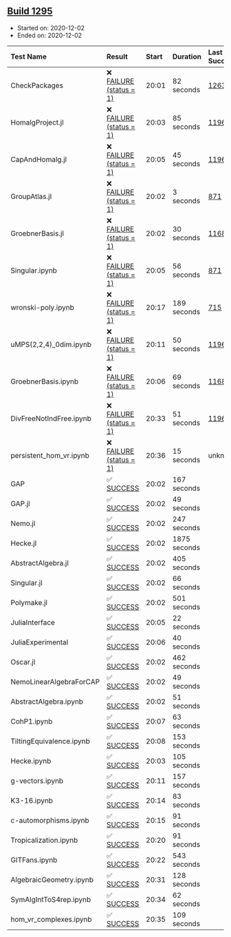 ## [Build 1295](https://oscarci.mathematik.uni-kl.de/job/oscar-stable/1295/)

* Started on: 2020-12-02
* Ended on: 2020-12-02

| Test Name    | Result | Start | Duration | Last Success | First Failure |
|:-------------|:-------|:------|:---------|:-------------|:--------------|
| CheckPackages | ❌ [FAILURE (status = 1)](https://oscarci.mathematik.uni-kl.de/job/oscar-stable/1295/artifact/logs/build-1295/CheckPackages.log) | 20:01 | 82 seconds | [1263](https://oscarci.mathematik.uni-kl.de/job/oscar-stable/1263/) | [1264](https://oscarci.mathematik.uni-kl.de/job/oscar-stable/1264/) |
| HomalgProject.jl | ❌ [FAILURE (status = 1)](https://oscarci.mathematik.uni-kl.de/job/oscar-stable/1295/artifact/logs/build-1295/HomalgProject.jl.log) | 20:03 | 85 seconds | [1196](https://oscarci.mathematik.uni-kl.de/job/oscar-stable/1196/) | [1197](https://oscarci.mathematik.uni-kl.de/job/oscar-stable/1197/) |
| CapAndHomalg.jl | ❌ [FAILURE (status = 1)](https://oscarci.mathematik.uni-kl.de/job/oscar-stable/1295/artifact/logs/build-1295/CapAndHomalg.jl.log) | 20:05 | 45 seconds | [1196](https://oscarci.mathematik.uni-kl.de/job/oscar-stable/1196/) | [1197](https://oscarci.mathematik.uni-kl.de/job/oscar-stable/1197/) |
| GroupAtlas.jl | ❌ [FAILURE (status = 1)](https://oscarci.mathematik.uni-kl.de/job/oscar-stable/1295/artifact/logs/build-1295/GroupAtlas.jl.log) | 20:02 | 3 seconds | [871](https://oscarci.mathematik.uni-kl.de/job/oscar-stable/871/) | [872](https://oscarci.mathematik.uni-kl.de/job/oscar-stable/872/) |
| GroebnerBasis.jl | ❌ [FAILURE (status = 1)](https://oscarci.mathematik.uni-kl.de/job/oscar-stable/1295/artifact/logs/build-1295/GroebnerBasis.jl.log) | 20:02 | 30 seconds | [1168](https://oscarci.mathematik.uni-kl.de/job/oscar-stable/1168/) | [1169](https://oscarci.mathematik.uni-kl.de/job/oscar-stable/1169/) |
| Singular.ipynb | ❌ [FAILURE (status = 1)](https://oscarci.mathematik.uni-kl.de/job/oscar-stable/1295/artifact/logs/build-1295/Singular.ipynb.log) | 20:05 | 56 seconds | [871](https://oscarci.mathematik.uni-kl.de/job/oscar-stable/871/) | [872](https://oscarci.mathematik.uni-kl.de/job/oscar-stable/872/) |
| wronski-poly.ipynb | ❌ [FAILURE (status = 1)](https://oscarci.mathematik.uni-kl.de/job/oscar-stable/1295/artifact/logs/build-1295/wronski-poly.ipynb.log) | 20:17 | 189 seconds | [715](https://oscarci.mathematik.uni-kl.de/job/oscar-stable/715/) | [716](https://oscarci.mathematik.uni-kl.de/job/oscar-stable/716/) |
| uMPS(2,2,4)_0dim.ipynb | ❌ [FAILURE (status = 1)](https://oscarci.mathematik.uni-kl.de/job/oscar-stable/1295/artifact/logs/build-1295/uMPS-2-2-4-_0dim.ipynb.log) | 20:11 | 50 seconds | [1196](https://oscarci.mathematik.uni-kl.de/job/oscar-stable/1196/) | [1197](https://oscarci.mathematik.uni-kl.de/job/oscar-stable/1197/) |
| GroebnerBasis.ipynb | ❌ [FAILURE (status = 1)](https://oscarci.mathematik.uni-kl.de/job/oscar-stable/1295/artifact/logs/build-1295/GroebnerBasis.ipynb.log) | 20:06 | 69 seconds | [1168](https://oscarci.mathematik.uni-kl.de/job/oscar-stable/1168/) | [1169](https://oscarci.mathematik.uni-kl.de/job/oscar-stable/1169/) |
| DivFreeNotIndFree.ipynb | ❌ [FAILURE (status = 1)](https://oscarci.mathematik.uni-kl.de/job/oscar-stable/1295/artifact/logs/build-1295/DivFreeNotIndFree.ipynb.log) | 20:33 | 51 seconds | [1196](https://oscarci.mathematik.uni-kl.de/job/oscar-stable/1196/) | [1197](https://oscarci.mathematik.uni-kl.de/job/oscar-stable/1197/) |
| persistent_hom_vr.ipynb | ❌ [FAILURE (status = 1)](https://oscarci.mathematik.uni-kl.de/job/oscar-stable/1295/artifact/logs/build-1295/persistent_hom_vr.ipynb.log) | 20:36 | 15 seconds | unknown | unknown |
| GAP | ✅ [SUCCESS](https://oscarci.mathematik.uni-kl.de/job/oscar-stable/1295/artifact/logs/build-1295/GAP.log) | 20:02 | 167 seconds |  |  |
| GAP.jl | ✅ [SUCCESS](https://oscarci.mathematik.uni-kl.de/job/oscar-stable/1295/artifact/logs/build-1295/GAP.jl.log) | 20:02 | 49 seconds |  |  |
| Nemo.jl | ✅ [SUCCESS](https://oscarci.mathematik.uni-kl.de/job/oscar-stable/1295/artifact/logs/build-1295/Nemo.jl.log) | 20:02 | 247 seconds |  |  |
| Hecke.jl | ✅ [SUCCESS](https://oscarci.mathematik.uni-kl.de/job/oscar-stable/1295/artifact/logs/build-1295/Hecke.jl.log) | 20:02 | 1875 seconds |  |  |
| AbstractAlgebra.jl | ✅ [SUCCESS](https://oscarci.mathematik.uni-kl.de/job/oscar-stable/1295/artifact/logs/build-1295/AbstractAlgebra.jl.log) | 20:02 | 405 seconds |  |  |
| Singular.jl | ✅ [SUCCESS](https://oscarci.mathematik.uni-kl.de/job/oscar-stable/1295/artifact/logs/build-1295/Singular.jl.log) | 20:02 | 66 seconds |  |  |
| Polymake.jl | ✅ [SUCCESS](https://oscarci.mathematik.uni-kl.de/job/oscar-stable/1295/artifact/logs/build-1295/Polymake.jl.log) | 20:02 | 501 seconds |  |  |
| JuliaInterface | ✅ [SUCCESS](https://oscarci.mathematik.uni-kl.de/job/oscar-stable/1295/artifact/logs/build-1295/JuliaInterface.log) | 20:05 | 22 seconds |  |  |
| JuliaExperimental | ✅ [SUCCESS](https://oscarci.mathematik.uni-kl.de/job/oscar-stable/1295/artifact/logs/build-1295/JuliaExperimental.log) | 20:06 | 40 seconds |  |  |
| Oscar.jl | ✅ [SUCCESS](https://oscarci.mathematik.uni-kl.de/job/oscar-stable/1295/artifact/logs/build-1295/Oscar.jl.log) | 20:02 | 462 seconds |  |  |
| NemoLinearAlgebraForCAP | ✅ [SUCCESS](https://oscarci.mathematik.uni-kl.de/job/oscar-stable/1295/artifact/logs/build-1295/NemoLinearAlgebraForCAP.log) | 20:02 | 49 seconds |  |  |
| AbstractAlgebra.ipynb | ✅ [SUCCESS](https://oscarci.mathematik.uni-kl.de/job/oscar-stable/1295/artifact/logs/build-1295/AbstractAlgebra.ipynb.log) | 20:02 | 51 seconds |  |  |
| CohP1.ipynb | ✅ [SUCCESS](https://oscarci.mathematik.uni-kl.de/job/oscar-stable/1295/artifact/logs/build-1295/CohP1.ipynb.log) | 20:07 | 63 seconds |  |  |
| TiltingEquivalence.ipynb | ✅ [SUCCESS](https://oscarci.mathematik.uni-kl.de/job/oscar-stable/1295/artifact/logs/build-1295/TiltingEquivalence.ipynb.log) | 20:08 | 153 seconds |  |  |
| Hecke.ipynb | ✅ [SUCCESS](https://oscarci.mathematik.uni-kl.de/job/oscar-stable/1295/artifact/logs/build-1295/Hecke.ipynb.log) | 20:03 | 105 seconds |  |  |
| g-vectors.ipynb | ✅ [SUCCESS](https://oscarci.mathematik.uni-kl.de/job/oscar-stable/1295/artifact/logs/build-1295/g-vectors.ipynb.log) | 20:11 | 157 seconds |  |  |
| K3-16.ipynb | ✅ [SUCCESS](https://oscarci.mathematik.uni-kl.de/job/oscar-stable/1295/artifact/logs/build-1295/K3-16.ipynb.log) | 20:14 | 83 seconds |  |  |
| c-automorphisms.ipynb | ✅ [SUCCESS](https://oscarci.mathematik.uni-kl.de/job/oscar-stable/1295/artifact/logs/build-1295/c-automorphisms.ipynb.log) | 20:15 | 91 seconds |  |  |
| Tropicalization.ipynb | ✅ [SUCCESS](https://oscarci.mathematik.uni-kl.de/job/oscar-stable/1295/artifact/logs/build-1295/Tropicalization.ipynb.log) | 20:20 | 91 seconds |  |  |
| GITFans.ipynb | ✅ [SUCCESS](https://oscarci.mathematik.uni-kl.de/job/oscar-stable/1295/artifact/logs/build-1295/GITFans.ipynb.log) | 20:22 | 543 seconds |  |  |
| AlgebraicGeometry.ipynb | ✅ [SUCCESS](https://oscarci.mathematik.uni-kl.de/job/oscar-stable/1295/artifact/logs/build-1295/AlgebraicGeometry.ipynb.log) | 20:31 | 128 seconds |  |  |
| SymAlgIntToS4rep.ipynb | ✅ [SUCCESS](https://oscarci.mathematik.uni-kl.de/job/oscar-stable/1295/artifact/logs/build-1295/SymAlgIntToS4rep.ipynb.log) | 20:34 | 62 seconds |  |  |
| hom_vr_complexes.ipynb | ✅ [SUCCESS](https://oscarci.mathematik.uni-kl.de/job/oscar-stable/1295/artifact/logs/build-1295/hom_vr_complexes.ipynb.log) | 20:35 | 109 seconds |  |  |
